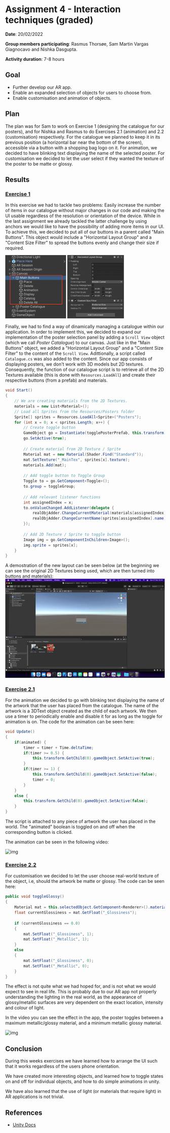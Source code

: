 # Assignment 4 - Interaction techniques (graded)

**Date**: 20/02/2022

**Group members participating**: Rasmus Thorsøe, Sam Martin Vargas Giagnocavo and Nishka Dasgupta.

**Activity duration**: 7-8 hours

## Goal
- Further develop our AR app.
- Enable an expanded selection of objects for users to choose from.
- Enable customisation and animation of objects.

## Plan
The plan was for Sam to work on Exercise 1 (designing the catalogue for our posters), and for Nishka and Rasmus to do Exercises 2.1 (animation) and 2.2 (customisation)
respectively. For the catalogue we planned to keep it in its previous position (a horizontal bar near the bottom of the screen), accessible via a 
button with a shopping bag logo on it. For animation, we decided to have blinking text displaying the name of the selected poster. For customisation
we decided to let the user select if they wanted the texture of the poster to be matte or glossy.

## Results


### <ins>Exercise 1</ins>
In this exercise we had to tackle two problems: Easily increase the number of items in our catalogue without major changes in our code and making the UI usable regardless of the resolution or orientation of the device. While in the last assignment we already tackled the latter challenge by using anchors we would like to have the possibility of adding more items in our UI. To achieve this, we decided to put all of our buttons in a parent called "Main Buttons". This object would include a "Horizontal Layout Group" and a "Content Size Filter" to spread the buttons evenly and change their size if required.

<p float="left">
<img src="media/assignment_4/main-buttons.png" height="200" />
<img src="media/assignment_4/extra-components.png" height="200" />
</p>

Finally, we had to find a way of dinamically managing a catalogue within our application. In order to implement this, we decided to expand our implementation of the poster selection panel by adding a `Scroll View` object (which we call *Poster Catalogue*) to our canvas. Just like in the "Main Buttons" object, we added a "Horizontal Layout Group" and a "Content Size Filter" to the content of the `Scroll View`. Adittionally, a script called `Catalogue.cs` was also added to the content. Since our app consists of displaying posters, we don't work with 3D models but 2D textures. Consequently, the function of our catalogue script is to retrieve all of the 2D Textures available (this is done with `Resources.LoadAll`) and create their respective buttons (from a prefab) and materials.

```c#
void Start()
{
    // We are creating materials from the 2D Textures.
    materials = new List<Material>();
    // Load all Sprites from the Resources/Posters folder
    Sprite[] sprites = Resources.LoadAll<Sprite>("Posters");
    for (int x = 0; x < sprites.Length; x++) {
        // Create toggle button
        GameObject go = Instantiate(togglePosterPrefab, this.transform);
        go.SetActive(true);
        
        // Create material from 2D Texture / Sprite
        Material mat = new Material(Shader.Find("Standard"));
        mat.SetTexture("_MainTex", sprites[x].texture);
        materials.Add(mat);
        
        // Add toggle button to Toggle Group
        Toggle to = go.GetComponent<Toggle>(); 
        to.group = toggleGroup;
        
        // Add relevant listener functions
        int assignedIndex = x;
        to.onValueChanged.AddListener(delegate {
            realObjAdder.ChangeCurrentMaterial(materials[assignedIndex]);
            realObjAdder.ChangeCurrentName(sprites[assignedIndex].name);
        });

        // Add 2D Texture / Sprite to toggle button
        Image img = go.GetComponentInChildren<Image>();
        img.sprite = sprites[x];
    }
}
```

A demostration of the new layout can be seen below (at the beginning we can see the original 2D Textures being used, which are then turned into buttons and materials):
![img](media/assignment_4/ui.gif)

### <ins>Exercise 2.1</ins>
For the animation we decided to go with blinking text displaying the name of the artwork that the user has placed from the catalogue. The name of the artwork is 
a 3DText object created as the child of each artwork. We then use a timer to periodically enable and disable it for as long as the toggle for animation is on. The code for the animation can be seen here: 

```c#
void Update()
{
    if(animated) {
        timer = timer + Time.deltaTime;
        if(timer >= 0.5) {
            this.transform.GetChild(0).gameObject.SetActive(true);
        }
        if(timer >= 1) {
            this.transform.GetChild(0).gameObject.SetActive(false);
            timer = 0;
        }
    }
    else {
        this.transform.GetChild(0).gameObject.SetActive(false);
    }
}
```

The script is attached to any piece of artwork the user has placed in the world. The "animated" boolean is toggled on and off when the corresponding button is clicked.

The animation can be seen in the following video: 

![img](media/assignment_4/anim.gif)

### <ins>Exercise 2.2</ins>
For customisation we decided to let the user choose real-world texture of the object, i.e, should the artwork be matte or glossy. The code can be seen here: 
```c#
public void toggleGlossy()
{
    Material mat = this.selectedObject.GetComponent<Renderer>().material;
    float currentGlossiness = mat.GetFloat("_Glossiness");

    if (currentGlossiness == 0.0)
    {
        mat.SetFloat("_Glossiness", 1);
        mat.SetFloat("_Metallic", 1);
    }
    else
    {
        mat.SetFloat("_Glossiness", 0);
        mat.SetFloat("_Metallic", 0);
    } 
}
```

The effect is not quite what we had hoped for, and is not what we would expect to see in real life. This is probably due to our AR app not properly understanding the lighting in the real world, as the appearance of glossy/metallic surfaces are very dependent on the exact location, intensity and colour of light. 

In the video you can see the effect in the app, the poster toggles between a maximum metallic/glossy material, and a minimum metallic glossy material.

![img](media/assignment_4/change-material.gif)

## Conclusion
During this weeks exercises we have learned how to arrange the UI such that it works regardless of the users phone orientation.

We have created more interesting objects, and learned how to toggle states on and off for individual objects, and how to do simple animations in unity. 

We have also learned that the use of light (or materials that require light) in AR applications is not trivial. 

## References
- [Unity Docs](https://docs.unity3d.com/Manual/index.html)
